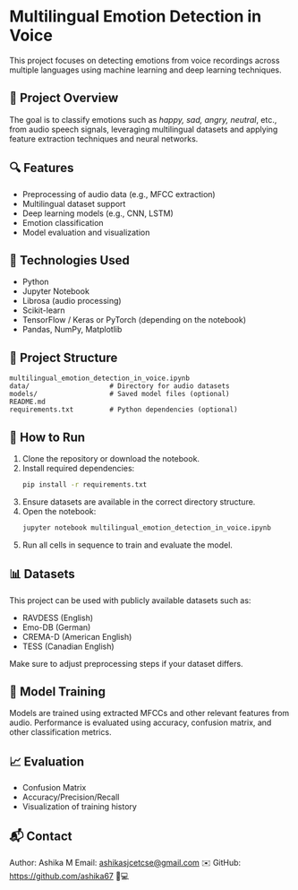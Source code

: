 
# Multilingual Emotion Detection in Voice

This project focuses on detecting emotions from voice recordings across multiple languages using machine learning and deep learning techniques.

## 📌 Project Overview

The goal is to classify emotions such as *happy, sad, angry, neutral*, etc., from audio speech signals, leveraging multilingual datasets and applying feature extraction techniques and neural networks.

## 🔍 Features

- Preprocessing of audio data (e.g., MFCC extraction)
- Multilingual dataset support
- Deep learning models (e.g., CNN, LSTM)
- Emotion classification
- Model evaluation and visualization

## 🧰 Technologies Used

- Python
- Jupyter Notebook
- Librosa (audio processing)
- Scikit-learn
- TensorFlow / Keras or PyTorch (depending on the notebook)
- Pandas, NumPy, Matplotlib

## 📁 Project Structure

```
multilingual_emotion_detection_in_voice.ipynb
data/                    # Directory for audio datasets
models/                  # Saved model files (optional)
README.md
requirements.txt         # Python dependencies (optional)
```

## 🚀 How to Run

1. Clone the repository or download the notebook.
2. Install required dependencies:
   ```bash
   pip install -r requirements.txt
   ```
3. Ensure datasets are available in the correct directory structure.
4. Open the notebook:
   ```bash
   jupyter notebook multilingual_emotion_detection_in_voice.ipynb
   ```
5. Run all cells in sequence to train and evaluate the model.

## 📊 Datasets

This project can be used with publicly available datasets such as:

- RAVDESS (English)
- Emo-DB (German)
- CREMA-D (American English)
- TESS (Canadian English)

Make sure to adjust preprocessing steps if your dataset differs.

## 🧠 Model Training

Models are trained using extracted MFCCs and other relevant features from audio. Performance is evaluated using accuracy, confusion matrix, and other classification metrics.

## 📈 Evaluation

- Confusion Matrix
- Accuracy/Precision/Recall
- Visualization of training history

## 📬 Contact

Author: Ashika M
Email: ashikasjcetcse@gmail.com ✉️
GitHub: https://github.com/ashika67 👨💻

